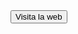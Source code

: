 <a href="https://mrandy5.github.io/index.html#inicio" target="_blank">
    <button>Visita la web</button>
</a>
